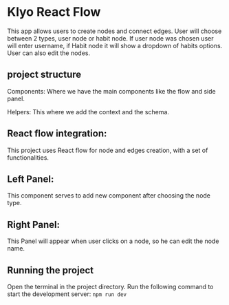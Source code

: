 # Klyo React Flow

This app allows users to create nodes and connect edges. User will choose between 2 types, user node or habit node. If user node
was chosen user will enter username, if Habit node it will show a dropdown of habits options. User can also edit the nodes.

## project structure

Components: Where we have the main components like the flow and side panel.

Helpers: This where we add the context and the schema.

## React flow integration:

This project uses React flow for node and edges creation, with a set of functionalities.


## Left Panel:

This component serves to add new component after choosing the node type.


## Right Panel:

This Panel will appear when user clicks on a node, so he can edit the node name.


## Running the project

Open the terminal in the project directory.
Run the following command to start the development server: `npm run dev`

